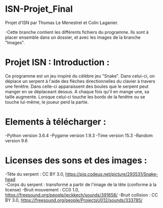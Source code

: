 # ISN-Projet_Final
Projet d'ISN par Thomas Le Menestrel et Colin Laganier.

-Cette branche contient les différents fichiers du programme. Ils sont à placer ensemble dans un dossier, et avec les images de la branche "Images".

# Projet ISN : Introduction :

Ce programme est un jeu inspiré du célèbre jeu "Snake". Dans celui-ci, on déplace un serpent à l'aide des flèches directionnelles du clavier à travers une fenêtre. Dans celle-ci apparaissent des boules que le serpent peut manger en se déplaceant dessus. A chaque fois qu'il en mange une, sa taille augmente. Lorsque celui-ci touche les bords de la fenêtre ou se touche lui-même, le joueur perd la partie.

# Elements à télécharger :

-Python version 3.6.4
-Pygame version 1.9.3 
-Time version 15.3
-Random version 9.6

# Licenses des sons et des images :

-Tête du serpent : CC BY 3.0, https://piq.codeus.net/picture/293531/Snake-head <br>
-Corps du serpent : transformé a partir de l'image de la tête (conforme à la license)
-Bruit mouvement : CC0 1.0, https://freesound.org/people/jeckkech/sounds/391658/
-Bruit collision : CC BY 3.0, https://freesound.org/people/ProjectsU012/sounds/333785/


